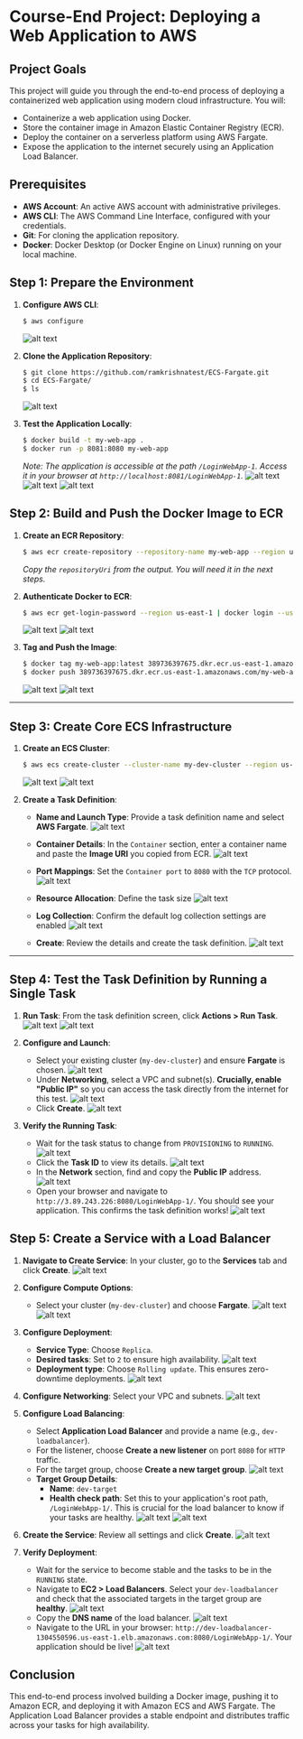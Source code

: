 

# Course-End Project: Deploying a Web Application to AWS

## Project Goals

This project will guide you through the end-to-end process of deploying a containerized web application using modern cloud infrastructure. You will:
*   Containerize a web application using Docker.
*   Store the container image in Amazon Elastic Container Registry (ECR).
*   Deploy the container on a serverless platform using AWS Fargate.
*   Expose the application to the internet securely using an Application Load Balancer.

## Prerequisites

*   **AWS Account**: An active AWS account with administrative privileges.
*   **AWS CLI**: The AWS Command Line Interface, configured with your credentials.
*   **Git**: For cloning the application repository.
*   **Docker**: Docker Desktop (or Docker Engine on Linux) running on your local machine.

## Step 1: Prepare the Environment

1.  **Configure AWS CLI**:
    ```bash
    $ aws configure
    ```
    ![alt text](images/image.png)

2.  **Clone the Application Repository**:
    ```bash
    $ git clone https://github.com/ramkrishnatest/ECS-Fargate.git
    $ cd ECS-Fargate/
    $ ls
    ```
    ![alt text](images/image-1.png)

3.  **Test the Application Locally**:
    ```bash
    $ docker build -t my-web-app .
    $ docker run -p 8081:8080 my-web-app
    ```
    *Note: The application is accessible at the path `/LoginWebApp-1`. Access it in your browser at `http://localhost:8081/LoginWebApp-1`.*
    ![alt text](images/image-2.png)
    ![alt text](images/image-3.png)
    ![alt text](images/image-4.png)

## Step 2: Build and Push the Docker Image to ECR

1.  **Create an ECR Repository**:
    ```bash
    $ aws ecr create-repository --repository-name my-web-app --region us-east-1
    ```
    *Copy the `repositoryUri` from the output. You will need it in the next steps.*

2.  **Authenticate Docker to ECR**:
    ```bash
    $ aws ecr get-login-password --region us-east-1 | docker login --username AWS --password-stdin 389736397675.dkr.ecr.us-east-1.amazonaws.com
    ```
    ![alt text](images/image-5.png)
    ![alt text](images/image-6.png)

3.  **Tag and Push the Image**:
    ```bash
    $ docker tag my-web-app:latest 389736397675.dkr.ecr.us-east-1.amazonaws.com/my-web-app:latest
    $ docker push 389736397675.dkr.ecr.us-east-1.amazonaws.com/my-web-app:latest
    ```
    ![alt text](images/image-7.png)
    ![alt text](images/image-8.png)

---

## Step 3: Create Core ECS Infrastructure

1.  **Create an ECS Cluster**:
    ```bash
    $ aws ecs create-cluster --cluster-name my-dev-cluster --region us-east-1
    ```
    ![alt text](images/image-9.png)
    ![alt text](images/image-10.png)

2.  **Create a Task Definition**:
    
    *   **Name and Launch Type**: Provide a task definition name and select **AWS Fargate**.
        ![alt text](images/image-11.png)

    *   **Container Details**: In the `Container` section, enter a container name and paste the **Image URI** you copied from ECR.
        ![alt text](images/image-13.png)

    *   **Port Mappings**: Set the `Container port` to `8080` with the `TCP` protocol.
        ![alt text](images/image-14.png)

    *   **Resource Allocation**: Define the task size
        ![alt text](images/image-15.png)

    *   **Log Collection**: Confirm the default log collection settings are enabled
        ![alt text](images/image-16.png)

    *   **Create**: Review the details and create the task definition.
        ![alt text](images/image-17.png)

---

## Step 4: Test the Task Definition by Running a Single Task

1.  **Run Task**: From the task definition screen, click **Actions > Run Task**.
    ![alt text](images/image-18.png)
    ![alt text](images/image-19.png)

2.  **Configure and Launch**:
    *   Select your existing cluster (`my-dev-cluster`) and ensure **Fargate** is chosen.
        ![alt text](images/image-21.png)
    *   Under **Networking**, select a VPC and subnet(s). **Crucially, enable "Public IP"** so you can access the task directly from the internet for this test.
        ![alt text](images/image-22.png)
    *   Click **Create**.
        ![alt text](images/image-23.png)

3.  **Verify the Running Task**:
    *   Wait for the task status to change from `PROVISIONING` to `RUNNING`.
        ![alt text](images/image-24.png)
    *   Click the **Task ID** to view its details.
        ![alt text](images/image-28.png)
    *   In the **Network** section, find and copy the **Public IP** address.
        ![alt text](images/image-29.png)
    *   Open your browser and navigate to `http://3.89.243.226:8080/LoginWebApp-1/`. You should see your application. This confirms the task definition works!
        ![alt text](images/image-27.png)


## Step 5: Create a Service with a Load Balancer

1.  **Navigate to Create Service**: In your cluster, go to the **Services** tab and click **Create**.
    ![alt text](images/image-30.png)

2.  **Configure Compute Options**:
    *   Select your cluster (`my-dev-cluster`) and choose **Fargate**.
        ![alt text](images/image-31.png)
        ![alt text](images/image-32.png)

3.  **Configure Deployment**:
    *   **Service Type**: Choose `Replica`.
    *   **Desired tasks**: Set to `2` to ensure high availability.
        ![alt text](images/image-33.png)
    *   **Deployment type**: Choose `Rolling update`. This ensures zero-downtime deployments.
        ![alt text](images/image-34.png)

4.  **Configure Networking**: Select your VPC and subnets.
    ![alt text](images/image-35.png)

5.  **Configure Load Balancing**:
    *   Select **Application Load Balancer** and provide a name (e.g., `dev-loadbalancer`).
    *   For the listener, choose **Create a new listener** on port `8080` for `HTTP` traffic.
    *   For the target group, choose **Create a new target group**.
        ![alt text](images/image-36.png)
    *   **Target Group Details**:
        *   **Name**: `dev-target`
        *   **Health check path**: Set this to your application's root path, `/LoginWebApp-1/`. This is crucial for the load balancer to know if your tasks are healthy.
        ![alt text](images/image-37.png)
        ![alt text](images/image-38.png)

6.  **Create the Service**: Review all settings and click **Create**.
    ![alt text](images/image-39.png)

7.  **Verify Deployment**:
    *   Wait for the service to become stable and the tasks to be in the `RUNNING` state.
    *   Navigate to **EC2 > Load Balancers**. Select your `dev-loadbalancer` and check that the associated targets in the target group are **healthy**.
        ![alt text](images/image-40.png)
    *   Copy the **DNS name** of the load balancer.
        ![alt text](images/image-41.png)
    *   Navigate to the URL in your browser: `http://dev-loadbalancer-1304550596.us-east-1.elb.amazonaws.com:8080/LoginWebApp-1/`. Your application should be live!
        ![alt text](images/image-42.png)

## Conclusion

This end-to-end process involved building a Docker image, pushing it to Amazon ECR, and deploying it with Amazon ECS and AWS Fargate. The Application Load Balancer provides a stable endpoint and distributes traffic across your tasks for high availability.